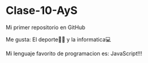 # Clase-10-AyS

Mi primer repositorio en GitHub

Me gusta: El deporte🏉🥋 y la informatica💻

Mi lenguaje favorito de programacion es: JavaScript!!!

